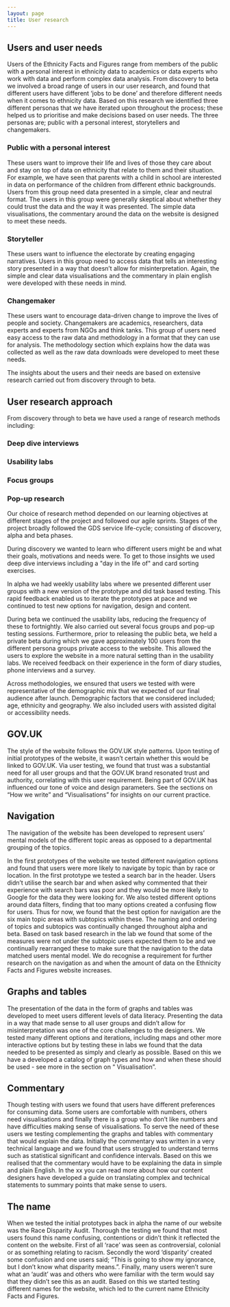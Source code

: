 ```yaml
---
layout: page
title: User research
---
```


## Users and user needs  

Users of the Ethnicity Facts and Figures range from members of the public with a personal interest in ethnicity data to academics or data experts who work with data and perform complex data analysis. From discovery to beta we involved a broad range of users in our user research, and found that different users have different ‘jobs to be done’ and therefore different needs when it comes to ethnicity data. Based on this research we identified three different personas that we have iterated upon throughout the process; these helped us to prioritise and make decisions based on user needs. The three personas are; public with a personal interest, storytellers and changemakers. 

### Public with a personal interest
These users want to improve their life and lives of those they care about and stay on top of data on ethnicity that relate to them and their situation. For example, we have seen that parents with a child in school are interested in data on performance of the children from different ethnic backgrounds. Users from this group need data presented in a simple, clear and neutral format. The users in this group were generally skeptical about whether they could trust the data and the way it was presented. The simple data visualisations, the commentary around the data on the website is designed to meet these needs.  

### Storyteller
These users want to influence the electorate by creating engaging narratives. Users in this group need to access data that tells an interesting story presented in a way that doesn’t allow for misinterpretation. Again, the simple and clear data visualisations and the commentary in plain english were developed with these needs in mind.

### Changemaker
These users want to encourage data-driven change to improve the lives of people and society. Changemakers are academics, researchers, data experts and experts from NGOs and think tanks. This group of users need easy access to the raw data and methodology in a format that they can use for analysis. The methodology section which explains how the data was collected as well as the raw data downloads were developed to meet these needs.

The insights about the users and their needs are based on extensive research carried out from discovery through to beta.

## User research approach

From discovery through to beta we have used a range of research methods including:

### Deep dive interviews 
### Usability labs
### Focus groups
### Pop-up research

Our choice of research method depended on our learning objectives at different stages of the project and followed our agile sprints. Stages of the project broadly followed the GDS service life-cycle; consisting of discovery, alpha and beta phases.

During discovery we wanted to learn who different users might be and what their goals, motivations and needs were. To get to those insights we used deep dive interviews including a "day in the life of" and card sorting exercises. 

In alpha we had weekly usability labs where we presented different user groups with a new version of the prototype and did task based testing. This rapid feedback enabled us to iterate the prototypes at pace and we continued to test new options for navigation, design and content. 
  
During beta we continued the usability labs, reducing the frequency of these to fortnightly. We also carried out several focus groups and pop-up testing sessions. Furthermore, prior to releasing the public beta, we held a private beta during which we gave approximately 100 users from the different persona groups private access to the website. This allowed the users to explore the website in a more natural setting than in the usability labs. We received feedback on their experience in the form of diary studies, phone interviews and a survey. 

Across methodologies, we ensured that users we tested with were representative of the demographic mix that we expected of our final  audience after launch. Demographic factors that we considered included; age, ethnicity and geography. We also included users with assisted digital or accessibility needs.  

## GOV.UK

The style of the website follows the GOV.UK style patterns. Upon testing of initial prototypes of the website, it wasn’t certain whether this would be linked to GOV.UK. Via user testing, we found that trust was a substantial need for all user groups and that the GOV.UK brand resonated trust and authority, correlating with this user requirement. Being part of GOV.UK has influenced our tone of voice and design parameters. See the sections on “How we write” and “Visualisations” for insights on our current practice. 

## Navigation

The navigation of the website has been developed to represent users’ mental models of the different topic areas as opposed to a departmental grouping of the topics. 

In the first prototypes of the website we tested different navigation options and found that users were more likely to navigate by topic than by race or location. In the first prototype we tested a search bar in the header. Users didn’t utilise the search bar and when asked why commented that their experience with search bars was poor and they would be more likely to Google for the data they were looking for. We also tested different options around data filters, finding that too many options created a confusing flow for users. Thus for now, we found that the best option for navigation are the six main topic areas with subtopics within these. The naming and ordering of topics and subtopics was continually changed throughout alpha and beta. Based on task based research in the lab we found that some of the measures were not under the subtopic users expected them to be and we continually rearranged these to make sure that the navigation to the data matched users mental model. We do recognise a requirement for further research on the navigation as and when the amount of data on the Ethnicity Facts and Figures website increases.

## Graphs and tables 

The presentation of the data in the form of graphs and tables was developed to meet users different levels of data literacy. Presenting the data in a way that made sense to all user groups and didn’t allow for misinterpretation was one of the core challenges to the designers. We tested many different options and iterations, including maps and other more interactive options but by testing these in labs we found that the data needed to be presented as simply and clearly as possible. Based on this we have a developed a catalog of graph types and how and when these should be used - see more in the section on “ Visualisation”.  

## Commentary 

Though testing with users we found that users have different preferences for consuming data. Some users are comfortable with numbers, others need visualisations and finally there is a group who don’t like numbers and have difficulties making sense of visualisations. To serve the need of these users we testing complementing the graphs and tables with commentary that would explain the data. Initially the commentary was written in a very technical language and we found that users struggled to understand terms such as statistical significant and confidence intervals. Based on this we realised that the commentary would have to be explaining the data in simple and plain English. In the xx you can read more about how our content designers have developed a guide on translating complex and technical statements to summary points that make sense to users.  

## The name 

When we tested the initial prototypes back in alpha the name of our website was the Race Disparity Audit. Thorough the testing we found that most users found this name confusing, contentions or didn’t think it reflected the content on the website. First of all ‘race’ was seen as controversial, colonial or as something relating to racism. Secondly the word ‘disparity’ created some confusion and one users said; “This is going to show my ignorance, but I don’t know what disparity means.”. Finally, many users weren’t sure what an ‘audit’ was and others who were familiar with the term would say that they didn’t see this as an audit. Based on this we started testing different names for the website, which led to the current name Ethnicity Facts and Figures. 
